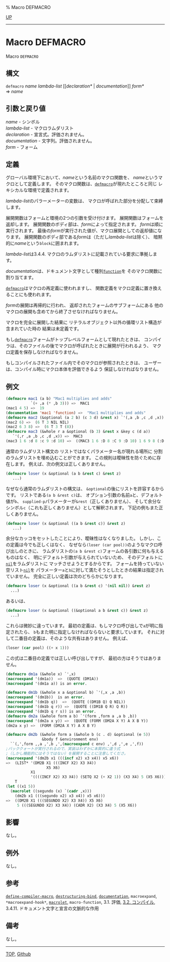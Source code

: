 % Macro DEFMACRO

[UP](3.8.html)  

---

# Macro **DEFMACRO**


Macro `DEFMACRO`


## 構文

`defmacro` *name* *lambda-list* [[*declaration\** | *documentation*]] *form\**  
=> *name*


## 引数と戻り値

*name* - シンボル  
*lambda-list* - マクロラムダリスト  
*declaration* - 宣言式。評価されません。  
*documentation* - 文字列。評価されません。  
*form* - フォーム


## 定義

グローバル環境下において、*name*という名前のマクロ関数を、
*name*というマクロとして定義します。
そのマクロ関数は、[`defmacro`](3.8.defmacro.html)が現れたところと同じ
レキシカルな環境で定義されます。

*lambda-list*のパラーメーターの変数は、
マクロが呼ばれた部分を分配して束縛します。

展開関数はフォームと環境の2つの引数を受け付けます。
展開関数はフォームを返却します。
展開関数のボディ部は、*form*によって指定されます。
*form*は順に実行されます。
最後の*form*が実行された値が、マクロ展開としての返却値になります。
展開関数のボディ部である*form*は（ただし*lambda-list*は除く）、
暗黙的に*name*という`block`に囲まれます。

*lambda-list*は3.4.4. マクロのラムダリストに記載されている要求に準拠します。

*documentation*は、ドキュメント文字として種別[`function`](25.2.documentation.html)を
そのマクロ関数に割り当てます。

[`defmacro`](3.8.defmacro.html)はマクロの再定義に使われますし、
関数定義をマクロ定義に置き換えることにも使われます。

*form*の展開は再帰的に行われ、
返却されたフォームのサブフォームにある
他のマクロの展開も含めてから終了させなければなりません。

マクロを完全に展開した結果に
リテラルオブジェクト以外の循環リスト構造が含まれていた時の
結果は未定義です。

もし[`defmacro`](3.8.defmacro.html)フォームがトップレベルフォームとして現れたときは、
コンパイラは、そのファイルの後でマクロが呼ばれたときに展開が行われるよう、
マクロ定義を保存しなければなりません。

もしコンパイルされたファイル内でそのマクロが参照されたときは、
ユーザーは、コンパイル時にマクロ本体を評価できるよう
保証しなければなりません。


## 例文

```lisp
(defmacro mac1 (a b) "Mac1 multiplies and adds" 
           `(+ ,a (* ,b 3))) =>  MAC1 
(mac1 4 5) =>  19 
(documentation 'mac1 'function) =>  "Mac1 multiplies and adds" 
(defmacro mac2 (&optional (a 2 b) (c 3 d) &rest x) `'(,a ,b ,c ,d ,x)) =>  MAC2 
(mac2 6) =>  (6 T 3 NIL NIL) 
(mac2 6 3 8) =>  (6 T 3 T (8)) 
(defmacro mac3 (&whole r a &optional (b 3) &rest x &key c (d a))
   `'(,r ,a ,b ,c ,d ,x)) =>  MAC3 
(mac3 1 6 :d 8 :c 9 :d 10) =>  ((MAC3 1 6 :D 8 :C 9 :D 10) 1 6 9 8 (:D 8 :C 9 :D 10)) 
```

通常のラムダリスト構文の
リストではなくパラメーター名が現れる場所に
分割のラムダリストを埋め込むことができます。
この規則は曖昧性を防ぐために存在します。
例えば、次の例文は正しくありません。

```lisp
(defmacro loser (x &optional (a b &rest c) &rest z)
   ...)
```

なぜなら通常のラムダリストの構文は、
`&optional`の後にリストを許容するからです。
リストである`(a b &rest c)`は、
オプション引数の名前`a`と、デフォルト値が`b`、
`supplied-p`パラメーターが`&rest`（正しくありません）、
そして余分なシンボル`c`（これも正しくありません）として解釈されます。
下記の例もまた正しくありません。

```lisp
(defmacro loser (x &optional ((a b &rest c)) &rest z)
   ...)
```

余分なカッコをセットしたことにより、曖昧性はなくなりました。
しかし、この定義は今でも正しくはなく、
なぜなら`(loser (car pool))`のようなマクロ呼び出しのときに、
ラムダリストの`(a b &rest c)`フォームの各引数に何も与えるものはなく、
明にデフォルト引数が与えられていないため、
そのデフォルトに[`nil`](5.3.nil-variable.html)をラムダリストに
マッチさせようとするからです。
フォームを持っていない空リスト[`nil`](5.3.nil-variable.html)を
パラメーター`a`と`b`に対して満たそうとしたときの結果は指定されていません。
完全に正しい定義は次のどちらかになります。

```lisp
(defmacro loser (x &optional ((a b &rest c) '(nil nil)) &rest z)
  ...)
```

あるいは、

```lisp
(defmacro loser (x &optional ((&optional a b &rest c)) &rest z)
  ...)
```

これらは微妙に違っています。
最初の定義は、もしマクロ呼び出しで`a`が明に指定されたら、
`b`もまた明に指定しなければならないと要求しています。
それに対して二番目の定義は、そのような共有はありません。
例えば、

```lisp
(loser (car pool) ((+ x 1)))
```

この式は二番目の定義では正しい呼び出しですが、
最初の方はそうではありません。

```lisp
(defmacro dm1a (&whole x) `',x)
(macroexpand '(dm1a))  =>  (QUOTE (DM1A))
(macroexpand '(dm1a a)) is an error.

(defmacro dm1b (&whole x a &optional b) `'(,x ,a ,b))
(macroexpand '(dm1b))  is an error.
(macroexpand '(dm1b q))  =>  (QUOTE ((DM1B Q) Q NIL))
(macroexpand '(dm1b q r)) =>  (QUOTE ((DM1B Q R) Q R))
(macroexpand '(dm1b q r s)) is an error.
(defmacro dm2a (&whole form a b) `'(form ,form a ,a b ,b))
(macroexpand '(dm2a x y)) =>  (QUOTE (FORM (DM2A X Y) A X B Y))
(dm2a x y) =>  (FORM (DM2A X Y) A X B Y)

(defmacro dm2b (&whole form a (&whole b (c . d) &optional (e 5)) 
                &body f &environment env)
  ``(,',form ,,a ,',b ,',(macroexpand c env) ,',d ,',e ,',f))
;バッククォートが実行されるので、実装はわずかに本質的に違う式
;（しかし機能的にはそうではない）を展開することに注意してくださ。
(macroexpand '(dm2b x1 (((incf x2) x3 x4)) x5 x6))
=>  (LIST* '(DM2B X1 (((INCF X2) X3 X4))
                  X5 X6)
           X1
           '((((INCF X2) X3 X4)) (SETQ X2 (+ X2 1)) (X3 X4) 5 (X5 X6))),
    T
(let ((x1 5))
  (macrolet ((segundo (x) `(cadr ,x)))
    (dm2b x1 (((segundo x2) x3 x4)) x5 x6)))
=>  ((DM2B X1 (((SEGUNDO X2) X3 X4)) X5 X6)
     5 (((SEGUNDO X2) X3 X4)) (CADR X2) (X3 X4) 5 (X5 X6))
```


## 影響

なし。


## 例外

なし。


## 参考

[`define-compiler-macro`](3.8.define-compiler-macro.html),
[`destructuring-bind`](5.3.destructuring-bind.html),
[`documentation`](25.2.documentation.html),
`macroexpand`,
`*macroexpand-hook*`,
[`macrolet`](5.3.flet.html),
`macro-function`,
3.1. 評価,
[3.2. コンパイル](3.2.html),
3.4.11. ドキュメント文字と宣言の文脈的な作用


## 備考

なし。


---
[TOP](index.html),  [Github](https://github.com/nptcl/npt-japanese)

